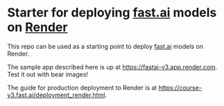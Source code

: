 # Starter for deploying [fast.ai](https://www.fast.ai) models on [Render](https://render.com)

This repo can be used as a starting point to deploy [fast.ai](https://github.com/fastai/fastai) models on Render.

The sample app described here is up at https://fastai-v3.app.render.com. Test it out with bear images!

The guide for production deployment to Render is at https://course-v3.fast.ai/deployment_render.html.
